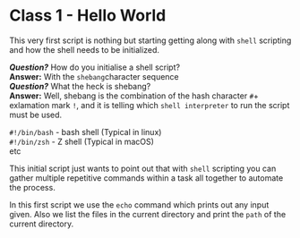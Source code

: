 # Class 1 - Hello World  
This very first script is nothing but starting getting along with `shell` scripting and how the shell needs to be initialized.  

***Question?*** How do you initialise a shell script?  
**Answer:** With the `shebang`character sequence  
***Question?*** What the heck is shebang?  
**Answer:** Well, shebang is the combination of the hash character `#`+ exlamation mark `!`, and it is telling which `shell interpreter` to run the script must be used.  

`#!/bin/bash` - bash shell (Typical in linux)  
`#!/bin/zsh` - Z shell (Typical in macOS)  
etc

This initial script just wants to point out that with `shell` scripting you can gather multiple repetitive commands within a task all together to automate the process.  

In this first script we use the `echo` command which prints out any input given. Also we list the files in the current directory and print the `path` of the current directory.